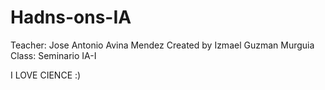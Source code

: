 # Hadns-ons-IA

Teacher: Jose Antonio Avina Mendez
Created by Izmael Guzman Murguia
Class: Seminario IA-I


I LOVE CIENCE :)
